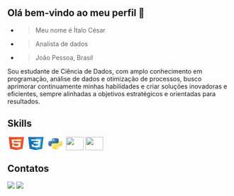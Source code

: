 ## Olá bem-vindo ao meu perfil 👋

- > Meu nome é Ítalo César
- > Analista de dados 
- > João Pessoa, Brasil

Sou estudante de Ciência de Dados, com amplo conhecimento em programação, análise de dados e otimização de processos,
busco aprimorar continuamente minhas habilidades e criar soluções inovadoras e eficientes, sempre alinhadas a objetivos estratégicos e orientadas para resultados.

## Skills
  <div style="display: inline_block">
  <img align="center" alt="Rafa-HTML" height="30" width="40" src="https://raw.githubusercontent.com/devicons/devicon/master/icons/html5/html5-original.svg">
  <img align="center" alt="Rafa-CSS" height="30" width="40" src="https://raw.githubusercontent.com/devicons/devicon/master/icons/css3/css3-original.svg">
  <img align="center" alt="Rafa-Python" height="30" width="40" src="https://raw.githubusercontent.com/devicons/devicon/master/icons/python/python-original.svg">
  <img align="center" height="30" width="40" src="https://cdn.jsdelivr.net/gh/devicons/devicon@latest/icons/azuresqldatabase/azuresqldatabase-original.svg"/>
  <img align="center" height="30" width="40" src="https://cdn.jsdelivr.net/gh/devicons/devicon@latest/icons/git/git-original.svg"/>
  </div>

## Contatos
  <div> 
  <a href="www.linkedin.com/in/ítalo-césar-queiroz/" target="_blank"><img src="https://img.shields.io/badge/-LinkedIn-%230077B5?style=for-the-badge&logo=linkedin&logoColor=white" target="_blank"></a> 
  <a href = "mailto:italocesarqueiroz07@gmail.com"><img src="https://img.shields.io/badge/-Gmail-%23333?style=for-the-badge&logo=gmail&logoColor=white" target="_blank"></a>
  </div>
